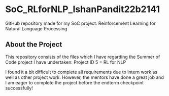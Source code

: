 # SoC_RLforNLP_IshanPandit22b2141
GitHub repository made for my SoC project: Reinforcement Learning for Natural Language Processing

## About the Project

This repository consists of the files which I have regarding the Summer of Code project I have undertaken:
Project ID 5 = RL for NLP

I found it a bit difficult to complete all requirements due to intern work as well as other project work. However, the mentors have done a great job and I am eager to complete the project before the endterm checkpoint successfully!
